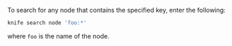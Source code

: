 To search for any node that contains the specified key, enter the
following:

```bash
knife search node 'foo:*'
```

where `foo` is the name of the node.
